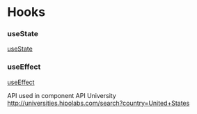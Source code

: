 # Hooks

### useState

[useState](https://react.dev/reference/react/useState)

### useEffect
[useEffect](https://react.dev/reference/react/useEffect)

API used in component API University
http://universities.hipolabs.com/search?country=United+States